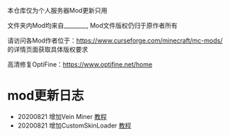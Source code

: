 本仓库仅为个人服务器Mod更新只用

文件夹内Mod均来自________, Mod文件版权仍归于原作者所有

请访问各Mod作者位于：https://www.curseforge.com/minecraft/mc-mods/ 的详情页面获取具体版权要求

高清修复OptiFine：https://www.optifine.net/home

# mod更新日志
- 20200821 增加Vein Miner [教程](/MC_mod/Guide/[Guide]VeinMiner.md)
- 20200821 增加CustomSkinLoader [教程](/MC_mod/Guide/[Guide]CustomSkinLoader.md)
